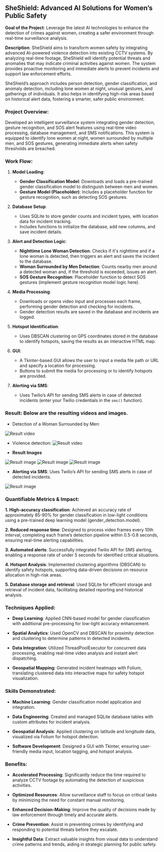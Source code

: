 ## SheShield: Advanced AI Solutions for Women’s Public Safety

**Goal of the Project**: Leverage the latest AI technologies to enhance the detection of crimes against women, creating a safer environment through real-time surveillance analysis.

**Description**: SheShield aims to transform women safety by integrating advanced AI-powered violence detection into existing CCTV systems. By analyzing real-time footage, SheShield will identify potential threats and anomalies that may indicate criminal activities against women. The system provides proactive monitoring and immediate alerts to prevent incidents and support law enforcement efforts.

SheShield’s approach includes person detection, gender classification, and anomaly detection, including lone women at night, unusual gestures, and gatherings of individuals. It also helps in identifying high-risk areas based on historical alert data, fostering a smarter, safer public environment.

### Project Overview:

Developed an intelligent surveillance system integrating gender detection, gesture recognition, and SOS alert features using real-time video processing, database management, and SMS notifications. This system is equipped to identify lone women at night, women surrounded by multiple men, and SOS gestures, generating immediate alerts when safety thresholds are breached.

### Work Flow:

1. **Model Loading**:
   - **Gender Classification Model**: Downloads and loads a pre-trained gender classification model to distinguish between men and women.
   - **Gesture Model (Placeholder)**: Includes a placeholder function for gesture recognition, such as detecting SOS gestures.

2. **Database Setup**:
   - Uses SQLite to store gender counts and incident types, with location data for incident tracking.
   - Includes functions to initialize the database, add new columns, and save incident details.

3. **Alert and Detection Logic**:
   - **Nighttime Lone Woman Detection**: Checks if it's nighttime and if a lone woman is detected, then triggers an alert and saves the incident to the database.
   - **Woman Surrounded by Men Detection**: Counts nearby men around a detected woman and, if the threshold is exceeded, issues an alert.
   - **SOS Gesture Recognition**: Placeholder function to detect SOS gestures (implement gesture recognition model logic here).

4. **Media Processing**:
   - Downloads or opens video input and processes each frame, performing gender detection and checking for incidents.
   - Gender detection results are saved in the database and incidents are logged.

5. **Hotspot Identification**:
   - Uses DBSCAN clustering on GPS coordinates stored in the database to identify hotspots, saving the results as an interactive HTML map.

6. **GUI**:
   - A Tkinter-based GUI allows the user to input a media file path or URL and specify a location for processing.
   - Buttons to submit the media for processing or to identify hotspots are provided.

7. **Alerting via SMS**:
   - Uses Twilio’s API for sending SMS alerts in case of detected incidents (enter your Twilio credentials in the `sms()` function).

### Result: Below are the resulting videos and images.
- Detection of a Woman Surrounded by Men:
  
![Result video](./SheShield/Output/output_video1.gif)

- Violence detection:
![Result video](./SheShield/Output/output_video2.gif)

- **Result Images**

![Result image](./SheShield/Output/Screenshot1.jpg)
![Result image](./SheShield/Output/Screenshot2.jpg)
![Result image](./SheShield/Output/Screenshot3.jpg)

- **Alerting via SMS**: Uses Twilio’s API for sending SMS alerts in case of detected incidents.

![Result image](./SheShield/Output/Screenshot4.jpg)

    
     
### Quantifiable Metrics & Impact:

**1. High-accuracy classification**: Achieved an accuracy rate of approximately 85-90% for gender classification in low-light conditions using a pre-trained deep learning model (gender_detection.model).

**2. Reduced response time**: Designed to process video frames every 10th interval, completing each frame’s detection pipeline within 0.5-0.8 seconds, ensuring real-time alerting capabilities.

**3. Automated alerts**: Successfully integrated Twilio API for SMS alerting, enabling a response rate of under 5 seconds for identified critical situations.

**4. Hotspot Analysis**: Implemented clustering algorithms (DBSCAN) to identify safety hotspots, supporting data-driven decisions on resource allocation in high-risk areas.

**5. Database storage and retrieval**: Used SQLite for efficient storage and retrieval of incident data, facilitating detailed reporting and historical analysis.

### Techniques Applied:

- **Deep Learning**: Applied CNN-based model for gender classification with additional pre-processing for low-light accuracy enhancement.

- **Spatial Analytics**: Used OpenCV and DBSCAN for proximity detection and clustering to determine patterns in detected incidents.

- **Data Integration**: Utilized ThreadPoolExecutor for concurrent data processing, enabling real-time video analysis and instant alert dispatching.

- **Geospatial Mapping**: Generated incident heatmaps with Folium, translating clustered data into interactive maps for safety hotspot visualization.

### Skills Demonstrated:

- **Machine Learning**: Gender classification model application and integration.

- **Data Engineering**: Created and managed SQLite database tables with custom attributes for incident analysis.

- **Geospatial Analysis**: Applied clustering on latitude and longitude data, visualized via Folium for hotspot detection.

- **Software Development**: Designed a GUI with Tkinter, ensuring user-friendly media input, location tagging, and hotspot analysis.

### Benefits:

- **Accelerated Processing**: Significantly reduce the time required to analyze CCTV footage by automating the detection of suspicious activities.

- **Optimized Resources**: Allow surveillance staff to focus on critical tasks by minimizing the need for constant manual monitoring.

- **Enhanced Decision-Making**: Improve the quality of decisions made by law enforcement through timely and accurate alerts.

- **Crime Prevention**: Assist in preventing crimes by identifying and responding to potential threats before they escalate.

- **Insightful Data**: Extract valuable insights from visual data to understand crime patterns and trends, aiding in strategic planning for public safety.

